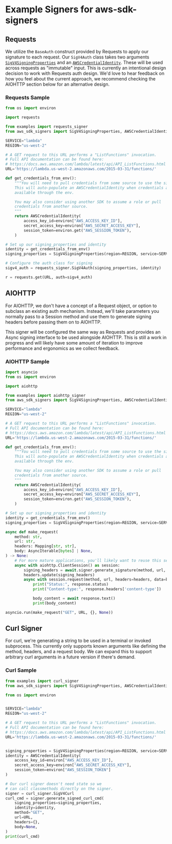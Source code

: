 # Example Signers for aws-sdk-signers

## Requests
We utilize the `BaseAuth` construct provided by Requests to apply our signature
to each request. Our `SigV4Auth` class takes two arguments
[`SigV4SigningProperties`](https://github.com/awslabs/aws-sdk-python-signers/blob/c60077450d1448fd34134618755d1b8495b36605/src/aws_sdk_signers/signers.py#L43-L48)
and an [`AWSCredentialIdentity`](https://github.com/awslabs/aws-sdk-python-signers/blob/c60077450d1448fd34134618755d1b8495b36605/src/aws_sdk_signers/_identity.py#L9-L21).
These will be used across requests as "immutable" input. This is currently an
intentional design decision to work with Requests auth design. We'd love to
hear feedback on how you feel about the current approach, we recommend checking
the AIOHTTP section below for an alternative design.

### Requests Sample
```python
from os import environ

import requests

from examples import requests_signer
from aws_sdk_signers import SigV4SigningProperties, AWSCredentialIdentity

SERVICE="lambda"
REGION="us-west-2"

# A GET request to this URL performs a "ListFunctions" invocation.
# Full API documentation can be found here:
# https://docs.aws.amazon.com/lambda/latest/api/API_ListFunctions.html
URL='https://lambda.us-west-2.amazonaws.com/2015-03-31/functions/'

def get_credentials_from_env():
    """You will need to pull credentials from some source to use the signer.
    This will auto-populate an AWSCredentialIdentity when credentials are
    available through the env.

    You may also consider using another SDK to assume a role or pull
    credentials from another source.
    """
    return AWSCredentialIdentity(
        access_key_id=environ["AWS_ACCESS_KEY_ID"],
        secret_access_key=environ["AWS_SECRET_ACCESS_KEY"],
        session_token=environ.get("AWS_SESSION_TOKEN"),
    )

# Set up our signing_properties and identity
identity = get_credentials_from_env()
signing_properties = SigV4SigningProperties(region=REGION, service=SERVICE)

# Configure the auth class for signing
sigv4_auth = requests_signer.SigV4Auth(signing_properties, identity)

r = requests.get(URL, auth=sigv4_auth)
```

## AIOHTTP
For AIOHTTP, we don't have a concept of a Request object, or option to subclass an
existing auth mechanism. Instead, we'll take parameters you normally pass to a Session
method and use them to generate signing headers before passing them on to AIOHTTP.

This signer will be configured the same way as Requests and provides an Async signing
interface to be used alongside AIOHTTP. This is still a work in progress and will likely
have some amount of iteration to improve performance and ergonomics as we collect feedback.

### AIOHTTP Sample
```python
import asyncio
from os import environ

import aiohttp

from examples import aiohttp_signer
from aws_sdk_signers import SigV4SigningProperties, AWSCredentialIdentity

SERVICE="lambda"
REGION="us-west-2"

# A GET request to this URL performs a "ListFunctions" invocation.
# Full API documentation can be found here:
# https://docs.aws.amazon.com/lambda/latest/api/API_ListFunctions.html
URL='https://lambda.us-west-2.amazonaws.com/2015-03-31/functions/'

def get_credentials_from_env():
    """You will need to pull credentials from some source to use the signer.
    This will auto-populate an AWSCredentialIdentity when credentials are
    available through the env.

    You may also consider using another SDK to assume a role or pull
    credentials from another source.
    """
    return AWSCredentialIdentity(
        access_key_id=environ["AWS_ACCESS_KEY_ID"],
        secret_access_key=environ["AWS_SECRET_ACCESS_KEY"],
        session_token=environ.get("AWS_SESSION_TOKEN"),
    )

# Set up our signing_properties and identity
identity = get_credentials_from_env()
signing_properties = SigV4SigningProperties(region=REGION, service=SERVICE)

async def make_request(
    method: str,
    url: str,
    headers: Mapping[str, str],
    body: AsyncIterable[bytes] | None,
) -> None:
    # For more mature applications, you'll likely want to reuse this session.
    async with aiohttp.ClientSession() as session:
        signing_headers = await.signer.generate_signature(method, url, headers, body)
        headers.update(signing_headers)
        async with session.request(method, url, headers=headers, data=body) as response:
            print("Status:", response.status)
            print("Content-type:", response.headers['content-type'])

            body_content = await response.text()
            print(body_content)

asyncio.run(make_request("GET", URL, {}, None))
```

## Curl Signer
For curl, we're generating a string to be used in a terminal or invoked subprocess.
This currently only supports known arguments like defining the method, headers,
and a request body. We can expand this to support arbitrary curl arguments in
a future version if there's demand.

### Curl Sample
```python
from examples import curl_signer
from aws_sdk_signers import SigV4SigningProperties, AWSCredentialIdentity

from os import environ


SERVICE="lambda"
REGION="us-west-2"

# A GET request to this URL performs a "ListFunctions" invocation.
# Full API documentation can be found here:
# https://docs.aws.amazon.com/lambda/latest/api/API_ListFunctions.html
URL='https://lambda.us-west-2.amazonaws.com/2015-03-31/functions/'


signing_properties = SigV4SigningProperties(region=REGION, service=SERVICE)
identity = AWSCredentialIdentity(
    access_key_id=environ["AWS_ACCESS_KEY_ID"],
    secret_access_key=environ["AWS_SECRET_ACCESS_KEY"],
    session_token=environ["AWS_SESSION_TOKEN"]
)

# Our curl signer doesn't need state so we
# can call classmethods directly on the signer.
signer = curl_signer.SigV4Curl
curl_cmd = signer.generate_signed_curl_cmd(
    signing_properties=signing_properties,
    identity=identity,
    method="GET",
    url=URL,
    headers={},
    body=None,
)
print(curl_cmd)
```
